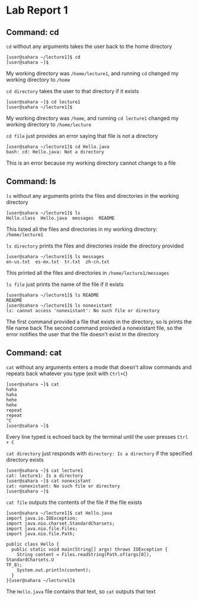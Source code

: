 # Lab Report 1

## Command: cd
`cd` without any arguments takes the user back to the home directory
```
[user@sahara ~/lecture1]$ cd
[user@sahara ~]$ 
```
My working directory was `/home/lecture1`, and running `cd` changed my working directory to `/home`

`cd directory` takes the user to that directory if it exists
```
[user@sahara ~]$ cd lecture1
[user@sahara ~/lecture1]$ 
```
My working directory was `/home`, and running `cd lecture1` changed my working directory to `/home/lecture`

`cd file` just provides an error saying that file is not a directory
```
[user@sahara ~/lecture1]$ cd Hello.java
bash: cd: Hello.java: Not a directory
```
This is an error because my working directory cannot change to a file

## Command: ls
`ls` without any arguments prints the files and directories in the working directory
```
[user@sahara ~/lecture1]$ ls
Hello.class  Hello.java  messages  README
```
This listed all the files and directories in my working directory: `/home/lecture1`

`ls directory` prints the files and directories inside the directory provided
```
[user@sahara ~/lecture1]$ ls messages
en-us.txt  es-mx.txt  tr.txt  zh-cn.txt
```
This printed all the files and directories in `/home/lecture1/messages`

`ls file` just prints the name of the file if it exists
```
[user@sahara ~/lecture1]$ ls README
README
[user@sahara ~/lecture1]$ ls nonexistant
ls: cannot access 'nonexistant': No such file or directory
```
The first command provided a file that exists in the directory, so ls prints the file name back
The second command proivded a nonexistant file, so the error notifies the user that the file doesn't exist in the directory

## Command: cat
`cat` without any arguments enters a mode that doesn't allow commands and repeats back whatever you type (exit with `Ctrl+C`)
```
[user@sahara ~]$ cat
haha
haha
hehe
hehe
repeat
repeat
^C
[user@sahara ~]$ 
```
Every line typed is echoed back by the terminal until the user presses `Ctrl + C`

`cat directory` just responds with `directory: Is a directory` if the specified directory exists
```
[user@sahara ~]$ cat lecture1
cat: lecture1: Is a directory
[user@sahara ~]$ cat nonexistant
cat: nonexistant: No such file or directory
[user@sahara ~]$ 
```

`cat file` outputs the contents of the file if the file exists
```
[user@sahara ~/lecture1]$ cat Hello.java
import java.io.IOException;
import java.nio.charset.StandardCharsets;
import java.nio.file.Files;
import java.nio.file.Path;

public class Hello {
  public static void main(String[] args) throws IOException {
    String content = Files.readString(Path.of(args[0]), StandardCharsets.U
TF_8);    
    System.out.println(content);
  }
}[user@sahara ~/lecture1]$
```
The `Hello.java` file contains that text, so `cat` outputs that text
